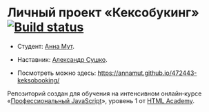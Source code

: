 # Личный проект «Кексобукинг» [![Build status][travis-image]][travis-url]

* Студент: [Анна Мут](https://up.htmlacademy.ru/javascript/13/user/472443).
* Наставник: [Александр Сушко](https://htmlacademy.ru/profile/sashasushko).

* Посмотреть можно здесь: https://annamut.github.io/472443-keksobooking/

Репозиторий создан для обучения на интенсивном онлайн‑курсе «[Профессиональный JavaScript](https://htmlacademy.ru/intensive/javascript)», уровень 1 от [HTML Academy](https://htmlacademy.ru).

[travis-image]: https://travis-ci.org/htmlacademy-javascript/472443-keksobooking.svg?branch=master
[travis-url]: https://travis-ci.org/htmlacademy-javascript/472443-keksobooking
